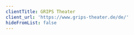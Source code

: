 ```yaml
---
clientTitle: GRIPS Theater
client_url: 'https://www.grips-theater.de/de/'
hideFromList: false
---
```



